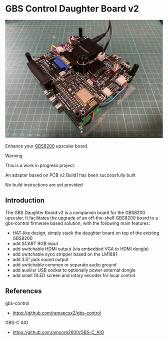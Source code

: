 # GBS Control Daughter Board v2

[<img src="images/IMG_5838.png" width="512"/>](images/IMG_5838.png)

Enhance your [GBS8200](https://ramapcsx2.github.io/gbs-control/Wiki/Build-the-Hardware.html) upscaler board.

> [!WARNING]
> This is a work in progress project.
>
> An adapter based on PCB v2 Build1 has been successfully built
>
> No build instructions are yet provided
>

## Introduction

The GBS Daughter Board v2 is a companion board for the GBS8200 upscaler.
It facilitates the upgrade of an off-the-shelf GBS8200 board to a gbs-control firmware based solution, with the following main features:

* HAT-like design, simply stack the daughter board on top of the existing GBS8200
* add SCART RGB input
* add switchable HDMI output (via embedded VGA to HDMI dongle)
* add switchable sync stripper based on the LM1881
* add 3.5" jack sound output
* add switchable common or separate audio ground
* add auxiliar USB socket to optionally power external dongle
* add small OLED screen and rotary encoder for local control


## References

gbs-control
* https://github.com/ramapcsx2/gbs-control

GBS-C AIO
* https://github.com/amoore2600/GBS-C_AIO

